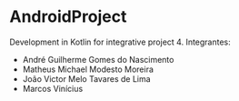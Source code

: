 # AndroidProject
Development in Kotlin for integrative project 4.
Integrantes:
- André Guilherme Gomes do Nascimento
- Matheus Michael Modesto Moreira
- João Victor Melo Tavares de Lima
- Marcos Vinícius
